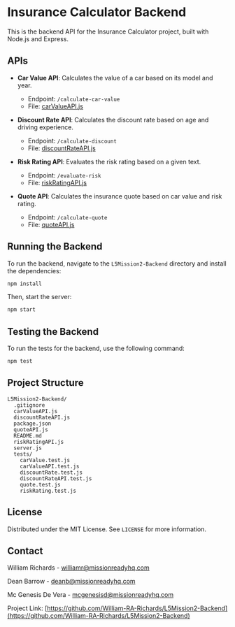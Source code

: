 # Insurance Calculator Backend

This is the backend API for the Insurance Calculator project, built with Node.js and Express.

## APIs

- **Car Value API**: Calculates the value of a car based on its model and year.

  - Endpoint: `/calculate-car-value`
  - File: [carValueAPI.js](carValueAPI.js)

- **Discount Rate API**: Calculates the discount rate based on age and driving experience.

  - Endpoint: `/calculate-discount`
  - File: [discountRateAPI.js](discountRateAPI.js)

- **Risk Rating API**: Evaluates the risk rating based on a given text.

  - Endpoint: `/evaluate-risk`
  - File: [riskRatingAPI.js](riskRatingAPI.js)

- **Quote API**: Calculates the insurance quote based on car value and risk rating.
  - Endpoint: `/calculate-quote`
  - File: [quoteAPI.js](quoteAPI.js)

## Running the Backend

To run the backend, navigate to the `L5Mission2-Backend` directory and install the dependencies:

```sh
npm install
```

Then, start the server:

```sh
npm start
```

## Testing the Backend

To run the tests for the backend, use the following command:

```sh
npm test
```

## Project Structure

```
L5Mission2-Backend/
  .gitignore
  carValueAPI.js
  discountRateAPI.js
  package.json
  quoteAPI.js
  README.md
  riskRatingAPI.js
  server.js
  tests/
    carValue.test.js
    carValueAPI.test.js
    discountRate.test.js
    discountRateAPI.test.js
    quote.test.js
    riskRating.test.js
```

## License

Distributed under the MIT License. See `LICENSE` for more information.

## Contact

William Richards - williamr@missionreadyhq.com

Dean Barrow - deanb@missionreadyhq.com

Mc Genesis De Vera - mcgenesisd@missionreadyhq.com

Project Link: [https://github.com/William-RA-Richards/L5Mission2-Backend](https://github.com/William-RA-Richards/L5Mission2-Backend)
